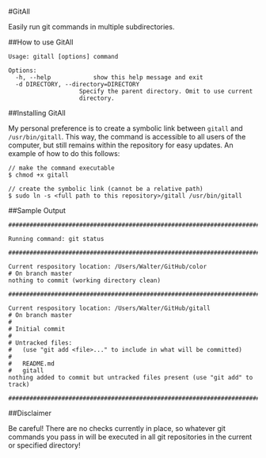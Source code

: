 
#GitAll

Easily run git commands in multiple subdirectories.

##How to use GitAll

    Usage: gitall [options] command

    Options:
      -h, --help            show this help message and exit
      -d DIRECTORY, --directory=DIRECTORY
                        Specify the parent directory. Omit to use current
                        directory.


##Installing GitAll

My personal preference is to create a symbolic link between `gitall` and
`/usr/bin/gitall`. This way, the command is accessible to all users of the
computer, but still remains within the repository for easy updates. An example
of how to do this follows:

    // make the command executable
    $ chmod +x gitall
    
    // create the symbolic link (cannot be a relative path)
    $ sudo ln -s <full path to this repository>/gitall /usr/bin/gitall

##Sample Output


	################################################################################
	
	Running command: git status
	
	################################################################################
	
	Current respository location: /Users/Walter/GitHub/color
	# On branch master
	nothing to commit (working directory clean)
	
	################################################################################
	
	Current respository location: /Users/Walter/GitHub/gitall
	# On branch master
	#
	# Initial commit
	#
	# Untracked files:
	#   (use "git add <file>..." to include in what will be committed)
	#
	#	README.md
	#	gitall
	nothing added to commit but untracked files present (use "git add" to track)
	
	################################################################################


##Disclaimer

Be careful! There are no checks currently in place, so whatever git commands you pass in will be executed in all git repositories in the current or specified directory!